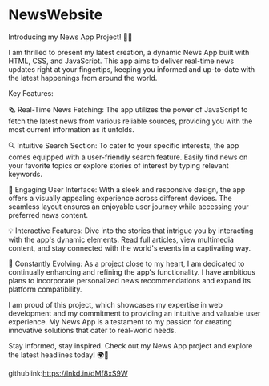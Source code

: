 # NewsWebsite
Introducing my News App Project! 📰📱

I am thrilled to present my latest creation, a dynamic News App built with HTML, CSS, and JavaScript. This app aims to deliver real-time news updates right at your fingertips, keeping you informed and up-to-date with the latest happenings from around the world.

Key Features:

🗞️ Real-Time News Fetching: The app utilizes the power of JavaScript to fetch the latest news from various reliable sources, providing you with the most current information as it unfolds.

🔍 Intuitive Search Section: To cater to your specific interests, the app comes equipped with a user-friendly search feature. Easily find news on your favorite topics or explore stories of interest by typing relevant keywords.

🎨 Engaging User Interface: With a sleek and responsive design, the app offers a visually appealing experience across different devices. The seamless layout ensures an enjoyable user journey while accessing your preferred news content.

💡 Interactive Features: Dive into the stories that intrigue you by interacting with the app's dynamic elements. Read full articles, view multimedia content, and stay connected with the world's events in a captivating way.

🚀 Constantly Evolving: As a project close to my heart, I am dedicated to continually enhancing and refining the app's functionality. I have ambitious plans to incorporate personalized news recommendations and expand its platform compatibility.

I am proud of this project, which showcases my expertise in web development and my commitment to providing an intuitive and valuable user experience. My News App is a testament to my passion for creating innovative solutions that cater to real-world needs.

Stay informed, stay inspired. Check out my News App project and explore the latest headlines today! 🌍📰



githublink:https://lnkd.in/dMf8xS9W
